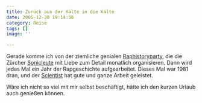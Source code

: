```yaml
---
title: Zurück aus der Kälte in die Kälte
date: 2005-12-30 19:14:56
category: Reise
tags: []
image: ''

---
```


Gerade komme ich von der ziemliche genialen [Raphistoryparty](http://zoo.glashaus.ch/prequel/), die die Zürcher [Sonicleute](http://www.sonicrecords.ch) mit Liebe zum Detail monatlich organisieren. Dann wird jedes Mal ein Jahr der Rapgeschichte aufgearbeitet. Dieses Mal war 1981 dran, und der [Scientist](http://www.djscientist.com) hat gute und ganze Arbeit geleistet.  

  

Wäre ich nicht so viel mit mir selbst beschäftigt, hätte ich den kurzen Urlaub auch genießen können.
